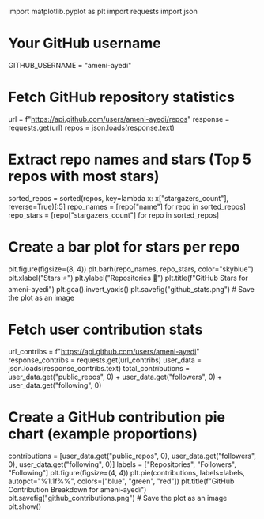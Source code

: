 import matplotlib.pyplot as plt
import requests
import json

# Your GitHub username
GITHUB_USERNAME = "ameni-ayedi"

# Fetch GitHub repository statistics
url = f"https://api.github.com/users/ameni-ayedi/repos"
response = requests.get(url)
repos = json.loads(response.text)

# Extract repo names and stars (Top 5 repos with most stars)
sorted_repos = sorted(repos, key=lambda x: x["stargazers_count"], reverse=True)[:5]
repo_names = [repo["name"] for repo in sorted_repos]
repo_stars = [repo["stargazers_count"] for repo in sorted_repos]

# Create a bar plot for stars per repo
plt.figure(figsize=(8, 4))
plt.barh(repo_names, repo_stars, color="skyblue")
plt.xlabel("Stars ⭐")
plt.ylabel("Repositories 📂")
plt.title(f"GitHub Stars for ameni-ayedi")
plt.gca().invert_yaxis()
plt.savefig("github_stats.png")  # Save the plot as an image

# Fetch user contribution stats
url_contribs = f"https://api.github.com/users/ameni-ayedi"
response_contribs = requests.get(url_contribs)
user_data = json.loads(response_contribs.text)
total_contributions = user_data.get("public_repos", 0) + user_data.get("followers", 0) + user_data.get("following", 0)

# Create a GitHub contribution pie chart (example proportions)
contributions = [user_data.get("public_repos", 0), user_data.get("followers", 0), user_data.get("following", 0)]
labels = ["Repositories", "Followers", "Following"]
plt.figure(figsize=(4, 4))
plt.pie(contributions, labels=labels, autopct="%1.1f%%", colors=["blue", "green", "red"])
plt.title(f"GitHub Contribution Breakdown for ameni-ayedi")
plt.savefig("github_contributions.png")  # Save the plot as an image
plt.show()
